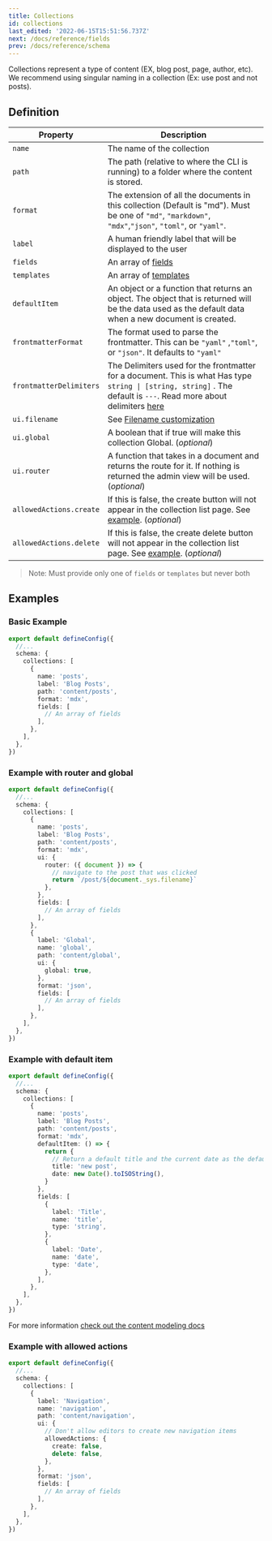 ```yaml
---
title: Collections
id: collections
last_edited: '2022-06-15T15:51:56.737Z'
next: /docs/reference/fields
prev: /docs/reference/schema
---
```


Collections represent a type of content (EX, blog post, page, author, etc). We recommend using singular naming in a collection (Ex: use post and not posts).

## Definition

| Property                | Description                                                                                                                                                                                                                          |
| ----------------------- | ------------------------------------------------------------------------------------------------------------------------------------------------------------------------------------------------------------------------------------ |
| `name`                  | The name of the collection                                                                                                                                                                                                           |
| `path`                  | The path (relative to where the CLI is running) to a folder where the content is stored.                                                                                                                                             |
| `format`                | The extension of all the documents in this collection (Default is "md"). Must be one of `"md"`, `"markdown"`, `"mdx"`,`"json"`, `"toml"`, or `"yaml"`.                                                                               |
| `label`                 | A human friendly label that will be displayed to the user                                                                                                                                                                            |
| `fields`                | An array of [fields](/docs/reference/fields/)                                                                                                                                                                                        |
| `templates`             | An array of [templates](/docs/reference/templates/)                                                                                                                                                                                  |
| `defaultItem`           | An object or a function that returns an object. The object that is returned will be the data used as the default data when a new document is created.                                                                                |
| `frontmatterFormat`      | The format used to parse the frontmatter. This can be `"yaml"` ,`"toml"`, or `"json"`. It defaults to `"yaml"`                                                                                                                       |
| `frontmatterDelimiters` | The Delimiters used for the frontmatter for a document. This is what Has type `string \| [string, string]` . The default is `---`. Read more about delimiters [here](https://github.com/jonschlinkert/gray-matter#optionsdelimiters) |
| `ui.filename`           | See [Filename customization](/docs/extending-tina/filename-customization/)                                                                                                                                                           |
| `ui.global`             | A boolean that if true will make this collection Global. (_optional_)                                                                                                                                                                |
| `ui.router`             | A function that takes in a document and returns the route for it. If nothing is returned the admin view will be used. (_optional_)                                                                                                   |
| `allowedActions.create` | If this is false, the create button will not appear in the collection list page. See [example](#example-with-allowed-actions). (_optional_)                                                                                          |
| `allowedActions.delete` | If this is false, the create delete button will not appear in the collection list page. See [example](#example-with-allowed-actions). (_optional_)                                                                                   |

> Note: Must provide only one of `fields` or `templates` but never both

## Examples

### Basic Example

```ts
export default defineConfig({
  //...
  schema: {
    collections: [
      {
        name: 'posts',
        label: 'Blog Posts',
        path: 'content/posts',
        format: 'mdx',
        fields: [
          // An array of fields
        ],
      },
    ],
  },
})
```

### Example with router and global

```ts
export default defineConfig({
  //...
  schema: {
    collections: [
      {
        name: 'posts',
        label: 'Blog Posts',
        path: 'content/posts',
        format: 'mdx',
        ui: {
          router: ({ document }) => {
            // navigate to the post that was clicked
            return `/post/${document._sys.filename}`
          },
        },
        fields: [
          // An array of fields
        ],
      },
      {
        label: 'Global',
        name: 'global',
        path: 'content/global',
        ui: {
          global: true,
        },
        format: 'json',
        fields: [
          // An array of fields
        ],
      },
    ],
  },
})
```

### Example with default item

```ts
export default defineConfig({
  //...
  schema: {
    collections: [
      {
        name: 'posts',
        label: 'Blog Posts',
        path: 'content/posts',
        format: 'mdx',
        defaultItem: () => {
          return {
            // Return a default title and the current date as the default date
            title: 'new post',
            date: new Date().toISOString(),
          }
        },
        fields: [
          {
            label: 'Title',
            name: 'title',
            type: 'string',
          },
          {
            label: 'Date',
            name: 'date',
            type: 'date',
          },
        ],
      },
    ],
  },
})
```

For more information [check out the content modeling docs](/docs/schema/)

### Example with allowed actions

```ts
export default defineConfig({
  //...
  schema: {
    collections: [
      {
        label: 'Navigation',
        name: 'navigation',
        path: 'content/navigation',
        ui: {
          // Don't allow editors to create new navigation items
          allowedActions: {
            create: false,
            delete: false,
          },
        },
        format: 'json',
        fields: [
          // An array of fields
        ],
      },
    ],
  },
})
```
